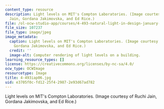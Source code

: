 ```yaml
---
content_type: resource
description: Light levels on MIT's Compton Laboratories. (Image courtesy of Ruchi
  Jain, Gordana Jakimovska, and Ed Rice.)
file: /ol-ocw-studio-app/courses/4-493-natural-light-in-design-january-iap-2006/e3705f0cfd1225f429872e93d67ad782_4-493iap06.jpg
file_size: 107237
file_type: image/jpeg
image_metadata:
  caption: Light levels on MIT's Compton Laboratories. (Image courtesy of Ruchi Jain,
    Gordana Jakimovska, and Ed Rice.)
  credit: ''
  image-alt: Computer rendering of light levels on a building.
learning_resource_types: []
license: https://creativecommons.org/licenses/by-nc-sa/4.0/
ocw_type: OCWImage
resourcetype: Image
title: 4-493iap06.jpg
uid: e3705f0c-fd12-25f4-2987-2e93d67ad782
---
```

Light levels on MIT's Compton Laboratories. (Image courtesy of Ruchi Jain, Gordana Jakimovska, and Ed Rice.)